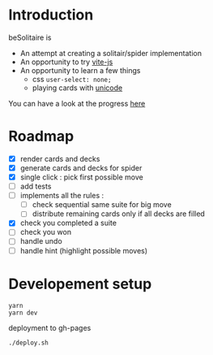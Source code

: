 # Introduction 

beSolitaire is

- An attempt at creating a solitair/spider implementation
- An opportunity to try [vite-js](https://vitejs.dev/)
- An opportunity to learn a few things
    - css `user-select: none;` 
    - playing cards with [unicode](https://en.wikipedia.org/wiki/Playing_cards_in_Unicode)

You can have a look at the progress [here](https://mestachs.github.io/besolitair/)

# Roadmap

  - [x] render cards and decks
  - [x] generate cards and decks for spider
  - [x] single click : pick first possible move
  - [ ] add tests
  - [ ] implements all the rules :
       - [ ] check sequential same suite for big move
       - [ ] distribute remaining cards only if all decks are filled
  - [x] check you completed a suite
  - [ ] check you won
  - [ ] handle undo
  - [ ] handle hint (highlight possible moves)

# Developement setup

```
yarn
yarn dev
```

deployment to gh-pages

```
./deploy.sh
```
